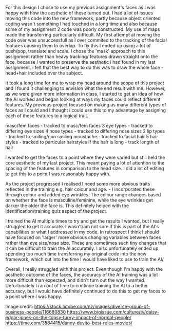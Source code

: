 For this design I chose to use my previous assignment's faces as I was happy with how the aesthetic of these turned out. I had a lot of issues moving this code into the new framework, partly because object oriented coding wasn't something I had touched in a long time and also because some of my assignment 2 code was poorly constructed. My use of maps made the transferring particularly difficult. My first attempt at moving the code over was unsuccessfull as I over commited to the tracking of the facial features causing them to overlap. To fix this I ended up using a lot of push/pop, translate and scale. I chose the 'mask' approach to this assignment rather than heavy tracking/ features drawn straight onto the face, because I wanted to preserve the aesthetic i had found in my last assignment. i felt that the best way to do this was to draw the whole face - head+hair included over the subject. 

It took a long time for me to wrap my head around the scope of this project and I found it challenging to envision what the end result with me. However, as we were given more information in class, I started to get an idea of how the AI worked and began looking at ways my faces could reflect different features. My previous project focused on making as many different types of faces as I could and I thought i could use this to my advantage by assigning each of these features to a logical trait. 

masc/fem faces - tracked to masc/fem faces
3 eye types - tracked to differing eye sizes
4 nose types - tracked to differing nose sizes
2 lip types - tracked to smiling/non smiling
moustache - tracked to facial hair
5 hair styles - tracked to particular hairstyles
If the hair is long - track length of hair 

I wanted to get the faces to a point where they were varied but still held the core aesthetic of my last project. This meant paying a lot of attention to the spacing of the features in comparison to the head size. I did a lot of editing to get this to a point I was reasonably happy with. 

As the project progressed I realised I need some more obvious traits reflected in the training e.g. hair colour and age. - I incorporated these through colour and added eye wrinkles. The colour range changes based on whether the face is masculine/feminine, while the eye wrinkles get darker the older the face is. This definitely helped with the identification/training quiz aspect of the project. 

I trained the AI multiple times to try and get the results I wanted, but I really struggled to get it accurate. I wasn't/am not sure if this is part of the AI's capabilities or what I addressed in my code. In retrospect I think I should have focused on 'larger' more obvious changing variables between faces rather than eye size/nose size. These are sometimes such tiny changes that it can be difficult to train the AI accurately. I also unfortunately ended up spending too much time transferring my original code into the new framework, which cut into the time I would have liked to use to train the AI/

Overall, I really struggled with this project. Even though I'm happy with the aesthetic outcome of the faces, the accuracy of the AI training was a lot more difficult than expected, and didn't turn out the way I wanted. Unfortunately I ran out of time to continue training the AI to a better accuracy, but I would have definitely continued to do this to get my faces to a point where I was happy. 

Image credit: 
https://stock.adobe.com/nz/images/diverse-group-of-business-people/116680830
https://www.bigissue.com/culture/tv/daisy-edgar-jones-on-the-topsy-turvy-impact-of-normal-people/
https://time.com/3584415/danny-devito-best-roles-movies/